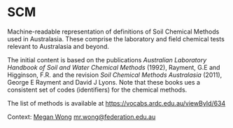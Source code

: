 # SCM

Machine-readable representation of definitions of Soil Chemical Methods used in Australasia. These comprise the laboratory and field chemical tests relevant to Australasia and beyond.

The initial content is based on the publications _Australian Laboratory Handbook of Soil and Water Chemical Methods_  (1992), Rayment, G.E and Higginson, F.R. and the revision _Soil Chemical Methods Australasia_ (2011), George E Rayment and David J Lyons. Note that these books ues a consistent set of codes (identifiers) for the chemical methods.

The list of methods is available at https://vocabs.ardc.edu.au/viewById/634
 
Context: 
[Megan Wong](https://orcid.org/0000-0002-2991-2308)
mr.wong@federation.edu.au
